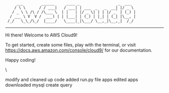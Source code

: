         ___        ______     ____ _                 _  ___  
        / \ \      / / ___|   / ___| | ___  _   _  __| |/ _ \ 
       / _ \ \ /\ / /\___ \  | |   | |/ _ \| | | |/ _` | (_) |
      / ___ \ V  V /  ___) | | |___| | (_) | |_| | (_| |\__, |
     /_/   \_\_/\_/  |____/   \____|_|\___/ \__,_|\__,_|  /_/ 
 ----------------------------------------------------------------- 


Hi there! Welcome to AWS Cloud9!

To get started, create some files, play with the terminal,
or visit https://docs.aws.amazon.com/console/cloud9/ for our documentation.

Happy coding!

   <!--<nav>-->
   <!--     <ul>-->
   <!--         <li><a href="{{url_for('index')}}">home</a></li>-->
   <!--         <li><a href="{{url_for('recipes')}}">recipes</a></li>-->
   <!--           <li><a href="{{url_for('directions')}}">directions</a></li>-->
   <!--     </ul>-->
   <!-- </nav>-->
    
   <!--  <div class="container">-->

   <!--     {% block content %} -->
   <!--        <h1>home page</h1>-->
        
   <!--     {% endblock %}-->
   <!-- </div>-->

<!--https://startbootstrap.com/previews/business-casual/ resource-->
<!--https://codeburst.io/alter-table-examples-with-mysql-beginner-series-7e8ca2a58ce2-->
<!--mysqldatabase refference-->\

modify and cleaned up code
added run.py file apps
edited apps
downloaded mysql
create query